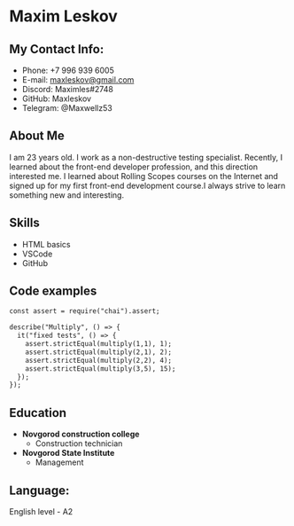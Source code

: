 # Maxim Leskov
## My Contact Info:
* Phone: +7 996 939 6005
* E-mail: maxleskov@gmail.com
* Discord: Maximles#2748
* GitHub: Maxleskov
* Telegram: @Maxwellz53
## About Me
I am 23 years old. I work as a non-destructive testing specialist. Recently, I learned about the front-end developer profession, and this direction interested me. I learned about Rolling Scopes courses on the Internet and signed up for my first front-end development course.I always strive to learn something new and interesting.
## Skills
* HTML basics
* VSCode
* GitHub
## Code examples
```html
const assert = require("chai").assert;

describe("Multiply", () => {
  it("fixed tests", () => {
    assert.strictEqual(multiply(1,1), 1);
    assert.strictEqual(multiply(2,1), 2);
    assert.strictEqual(multiply(2,2), 4);
    assert.strictEqual(multiply(3,5), 15);   
  });
});
```
## Education
* **Novgorod construction college**
  * Construction technician
* **Novgorod State Institute**
  * Management
## Language:
English level - A2



